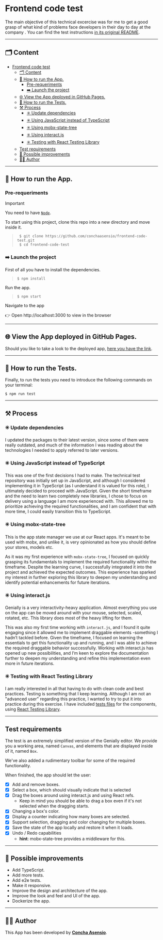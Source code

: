 # Frontend code test

The main objective of this technical excercise was for me to get a good grasp of what kind of problems face developers in their day to day at the company . You can find the test instructions [in its original README](/TEST_REQUIREMENTS.md).

---
## 🗂️ Content

- [Frontend code test](#frontend-code-test)
  - [🗂️ Content](#️-content)
  - [🚀 How to run the App.](#-how-to-run-the-app)
    - [Pre-requeriments](#pre-requeriments)
    - [➡️ Launch the project](#️-launch-the-project)
  - [🌐 View the App deployed in GitHub Pages.](#-view-the-app-deployed-in-github-pages)
  - [🧪 How to run the Tests.](#-how-to-run-the-tests)
  - [⚒️ Process](#️-process)
    - [✳️ Update dependencies](#️-update-dependencies)
    - [✳️ Using JavaScript instead of TypeScript](#️-using-javascript-instead-of-typescript)
    - [✳️ Using mobx-state-tree](#️-using-mobx-state-tree)
    - [✳️ Using interact.js](#️-using-interactjs)
    - [✳️ Testing with React Testing Library](#️-testing-with-react-testing-library)
  - [Test requirements](#test-requirements)
  - [💪 Possible improvements](#-possible-improvements)
  - [👩‍💻 Author](#-author)
***

## 🚀 How to run the App.

### Pre-requeriments

> [!IMPORTANT]
> You need to have [```Node```](https://nodejs.org/es/).


To start using this project, clone this repo into a new directory and move inside it.
> ```console
>  $ git clone https://github.com/conchaasensio/frontend-code-test.git
>  $ cd frontend-code-test
> ```

### ➡️ Launch the project

First of all you have to install the dependencies.
> ```console
> $ npm install
> ```

Run the app.
> ```console
> $ npm start
> ```

Navigate to the app

👉 Open http://localhost:3000 to view in the browser
***

## 🌐 View the App deployed in GitHub Pages.

Should you like to take a look to the deployed app, [here you have the link]().
<!-- Desplegarlo en GitHub Pages y enlazarlo -->

***


## 🧪 How to run the Tests.


Finally, to run the tests you need to introduce the following commands on your terminal:
```console
$ npm run test
```
***

## ⚒️ Process

### ✳️ Update dependencies

I updated the packages to their latest version, since some of them were really outdated, and much of the information I was reading about the technologies I needed to apply referred to later versions.

### ✳️ Using JavaScript instead of TypeScript

This was one of the first decisions I had to make. The technical test repository was initially set up in JavaScript, and although I considered implementing it in TypeScript (as I understand it is valued for this role), I ultimately decided to proceed with JavaScript. Given the short timeframe and the need to learn two completely new libraries, I chose to focus on delivery using a language I am more experienced with. This allowed me to prioritize achieving the required functionalities, and I am confident that with more time, I could easily transition this to TypeScript.

### ✳️ Using mobx-state-tree

This is the app state manager we use at our React apps. It's meant to be used with mobx, and unlike it, is very opinionated as how you should define your stores, models etc.

As it was my first experience with `mobx-state-tree`, I focused on quickly grasping its fundamentals to implement the required functionality within the timeframe. Despite the learning curve, I successfully integrated it into the project and achieved the expected outcomes. This experience has sparked my interest in further exploring this library to deepen my understanding and identify potential enhancements for future iterations.

### ✳️ Using interact.js

Genially is a very interactivity-heavy application. Almost everything you use on the app can be moved around with your mouse, selected, scaled, rotated, etc. This library does most of the heavy lifting for them.

This was also my first time working with `interact.js`, and I found it quite engaging since it allowed me to implement draggable elements -something I hadn’t tackled before. Given the timeframe, I focused on learning the essentials to get this functionality up and running, and I was able to achieve the required draggable behavior successfully. Working with interact.js has opened up new possibilities, and I’m keen to explore the documentation further to deepen my understanding and refine this implementation even more in future iterations.

### ✳️ Testing with React Testing Library

I am really interested in all that having to do with clean code and best practices. Testing is something that I keep learning. Although I am not an "advanced user" regarding this practice, I wanted to try to put it into practice during this exercise. I have included [tests files](/src/tests/App.test.js) for the components, using [React Testing Library](https://testing-library.com/docs/react-testing-library/intro/).

***

## Test requirements

The test is an extremely simplified version of the Genially editor. We provide you a working area, named `Canvas`, and elements that are displayed inside of it, named `Box`.

We've also added a rudimentary toolbar for some of the required functionality.

When finished, the app should let the user:

- [x] Add and remove boxes.
- [x] Select a box, which should visually indicate that is selected
- [x] Drag the boxes around using interact.js and using React refs.
  - Keep in mind you should be able to drag a box even if it's not selected when the dragging starts.
- [x] Changing a box's color.
- [x] Display a counter indicating how many boxes are selected.
- [x] Support selection, dragging and color changing for multiple boxes.
- [x] Save the state of the app locally and restore it when it loads.
- [x] Undo / Redo capabilities
  - **hint**: mobx-state-tree provides a middleware for this.

***


## 💪 Possible improvements

+ Add TypeScript.
+ Add more tests.
+ Add e2e tests.
+ Make it responsive.
+ Improve the design and architecture of the app.
+ Improve the look and feel and UI of the app.
+ Dockerize the app.
***

## 👩‍💻 Author

This App has been developed by [**Concha Asensio**](https://www.linkedin.com/in/conchaasensio/).
